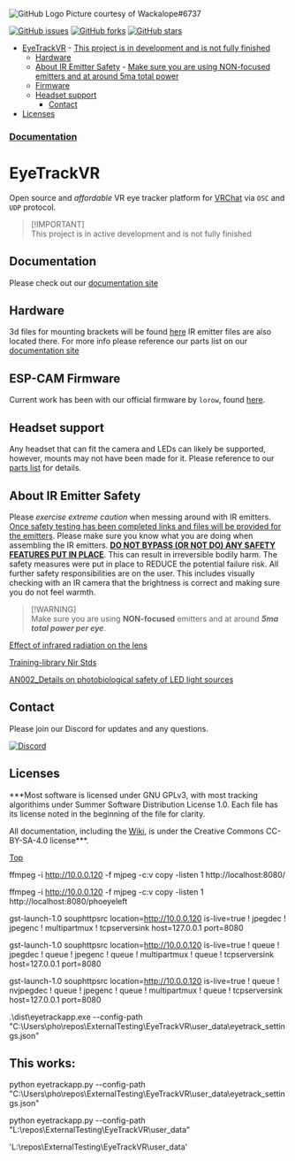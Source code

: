 ![GitHub Logo](https://i.imgur.com/DNW11Yt.png)
Picture courtesy of Wackalope#6737

[![GitHub issues](https://img.shields.io/github/issues/RedHawk989/EyeTrackVR?style=plastic)](https://github.com/RedHawk989/EyeTrackVR/issues) [![GitHub forks](https://img.shields.io/github/forks/RedHawk989/EyeTrackVR?style=plastic)](https://github.com/RedHawk989/EyeTrackVR/network) [![GitHub stars](https://img.shields.io/github/stars/RedHawk989/EyeTrackVR?style=plastic)](https://github.com/RedHawk989/EyeTrackVR/stargazers)

- [EyeTrackVR](#eyetrackvr)
      - [This project is in development and is not fully finished](#this-project-is-in-development-and-is-not-fully-finished)
  - [Hardware](#hardware)
  - [About IR Emitter Safety](#about-ir-emitter-safety)
        - [Make sure you are using NON-focused emitters and at around 5ma total power](#make-sure-you-are-using-non-focused-emmiters-and-at-around-5ma-total-power)
  - [Firmware](#firmware)
  - [Headset support](#headset-support)
      - [Contact](#contact)
- [Licenses](#licenses)

### [Documentation](https://redhawk989.github.io/EyeTrackVR/)

# EyeTrackVR

Open source and *affordable* VR eye tracker platform for [VRChat](https://hello.vrchat.com/) via `OSC` and `UDP` protocol.

> [!IMPORTANT]\
> This project is in active development and is not fully finished

## Documentation
Please check out our [documentation site](https://redhawk989.github.io/EyeTrackVR/)

## Hardware

3d files for mounting brackets will be found [here](https://github.com/RedHawk989/EyeTrackVR-Hardware)
IR emitter files are also located there. For more info please reference our parts list on our [documentation site](https://redhawk989.github.io/EyeTrackVR/parts-list/)

## ESP-CAM Firmware

Current work has been with our official firmware by `lorow`, found [here](https://github.com/lorow/OpenIris).

## Headset support

Any headset that can fit the camera and LEDs can likely be supported, however, mounts may not have been made for it. Please reference to our [parts list](https://redhawk989.github.io/EyeTrackVR/parts-list/#other-parts) for details.


## About IR Emitter Safety

Please *exercise extreme caution* when messing around with IR emitters.
<ins>Once safety testing has been completed links and files will be provided for the emitters</ins>. Please make sure you know what you are doing when assembling the IR emitters.
 <ins>**DO NOT BYPASS (OR NOT DO) ANY SAFETY FEATURES PUT IN PLACE**</ins>. This can result in irreversible bodily harm.
The safety measures were put in place to REDUCE the potential failure risk. All further safety responsibilities are on the user.
This includes visually checking with an IR camera that the brightness is correct and making sure you do not feel warmth.

> [!WARNING]\
> Make sure you are using **NON-focused** emitters and at around ***5ma total power per eye***.

[Effect of infrared radiation on the lens](https://github.com/RedHawk989/EyeTrackVR/blob/docs/docs/Reference_Docs/saftey/effect_of_ir_on_the_lens.pdf)

[Training-library Nir Stds](https://github.com/RedHawk989/EyeTrackVR/blob/docs/docs/Reference_Docs/saftey/training-library_nir_stds_20021011.pdf)

[AN002_Details on photobiological safety of LED light sources](https://github.com/RedHawk989/EyeTrackVR/blob/docs/docs/Reference_Docs/saftey/AN002_Details_on_photobiological_safety_of_LED_light_sources.pdf)

## Contact

Please join our Discord for updates and any questions.

[![Discord](https://img.shields.io/badge/Discord-7289DA?style=for-the-badge&logo=discord&logoColor=white)](https://discord.gg/kkXYbVykZX)

## Licenses

***Most software is licensed under GNU GPLv3, with most tracking algorithims under Summer Software Distribution License 1.0. Each file has its license noted in the beginning of the file for clarity.

All documentation, including the [Wiki](https://github.com/RedHawk989/EyeTrackVR/wiki), is under the Creative Commons CC-BY-SA-4.0 license***.

<!-- <div align="center">
<img src="./docs/assets/images/licenses/licenses.svg" width="300" alt="Open Licenses" />
</div> -->

[Top](#eyetrackvr)



ffmpeg -i http://10.0.0.120 -f mjpeg -c:v copy -listen 1 http://localhost:8080/


ffmpeg -i http://10.0.0.120 -f mjpeg -c:v copy -listen 1 http://localhost:8080/phoeyeleft


gst-launch-1.0 souphttpsrc location=http://10.0.0.120 is-live=true ! jpegdec ! jpegenc ! multipartmux ! tcpserversink host=127.0.0.1 port=8080


gst-launch-1.0 souphttpsrc location=http://10.0.0.120 is-live=true ! queue ! jpegdec ! queue ! jpegenc ! queue ! multipartmux ! queue ! tcpserversink host=127.0.0.1 port=8080

<!-- gst-launch-1.0 souphttpsrc location=http://10.0.0.120 is-live=true ! queue ! nvjpegdec ! queue ! nvjpegenc ! queue ! multipartmux ! queue ! tcpserversink host=127.0.0.1 port=8080 -->

gst-launch-1.0 souphttpsrc location=http://10.0.0.120 is-live=true ! queue ! nvjpegdec ! queue ! jpegenc ! queue ! multipartmux ! queue ! tcpserversink host=127.0.0.1 port=8080


.\dist\eyetrackapp.exe --config-path "C:\Users\pho\repos\ExternalTesting\EyeTrackVR\user_data\eyetrack_settings.json"


## This works:
python eyetrackapp.py --config-path "C:\Users\pho\repos\ExternalTesting\EyeTrackVR\user_data\eyetrack_settings.json"


python eyetrackapp.py --config-path "L:\repos\ExternalTesting\EyeTrackVR\user_data"

'L:\\repos\\ExternalTesting\\EyeTrackVR\\user_data'